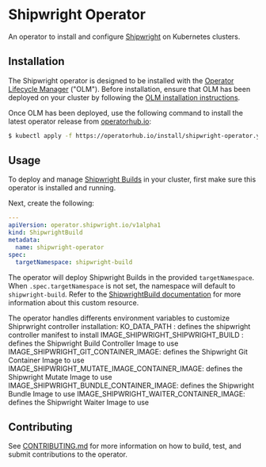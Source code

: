 # Shipwright Operator

An operator to install and configure [Shipwright](https://shipwright.io) on Kubernetes clusters.

## Installation

The Shipwright operator is designed to be installed with the [Operator Lifecycle Manager](https://olm.operatorframework.io/) ("OLM").
Before installation, ensure that OLM has been deployed on your cluster by following the [OLM installation instructions](https://olm.operatorframework.io/docs/getting-started/#installing-olm-in-your-cluster).

Once OLM has been deployed, use the following command to install the latest operator release from [operatorhub.io](https://operatorhub.io/operator/shipwright-operator):

```sh
$ kubectl apply -f https://operatorhub.io/install/shipwright-operator.yaml
```

## Usage

To deploy and manage [Shipwright Builds](https://github.com/shipwright-io/build) in your cluster,
first make sure this operator is installed and running.

Next, create the following:

```yaml
---
apiVersion: operator.shipwright.io/v1alpha1
kind: ShipwrightBuild
metadata:
  name: shipwright-operator
spec:
  targetNamespace: shipwright-build
```

The operator will deploy Shipwright Builds in the provided `targetNamespace`.
When `.spec.targetNamespace` is not set, the namespace will default to `shipwright-build`.
Refer to the [ShipwrightBuild documentation](docs/shipwrightbuild.md) for more information about this custom resource.

The operator handles differents environment variables to customize Shiprwright controller installation:
KO_DATA_PATH : defines the shipwright controller manifest to install
IMAGE_SHIPWRIGHT_SHIPWRIGHT_BUILD : defines the Shipwright Build Controller Image to use
IMAGE_SHIPWRIGHT_GIT_CONTAINER_IMAGE: defines the Shipwright Git Container Image to use
IMAGE_SHIPWRIGHT_MUTATE_IMAGE_CONTAINER_IMAGE:  defines the Shipwright Mutate Image to use
IMAGE_SHIPWRIGHT_BUNDLE_CONTAINER_IMAGE: defines the Shipwright Bundle Image to use
IMAGE_SHIPWRIGHT_WAITER_CONTAINER_IMAGE: defines the Shipwright Waiter Image to use

## Contributing

See [CONTRIBUTING.md](CONTRIBUTING.md) for more information on how to build, test, and submit
contributions to the operator.

